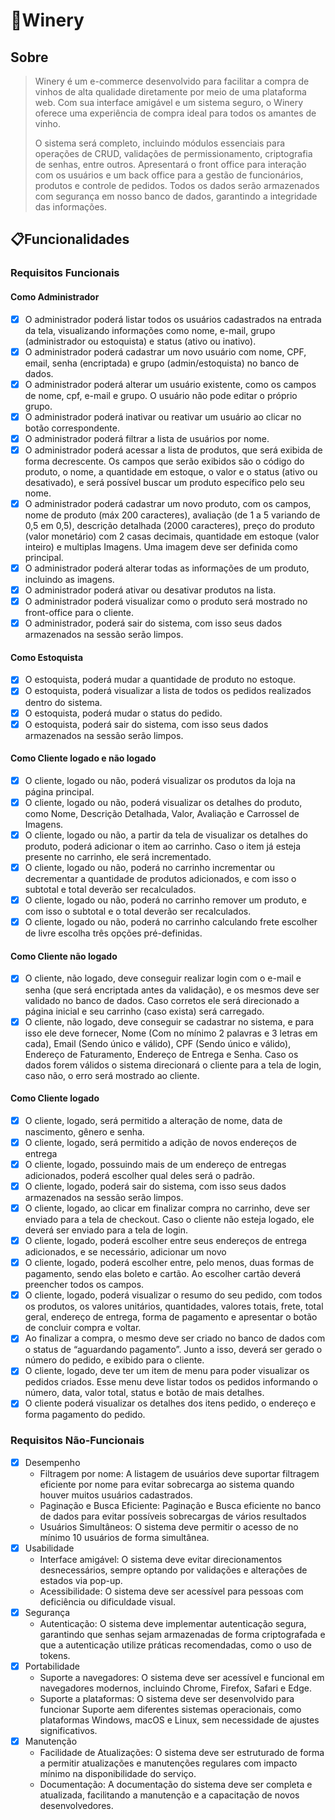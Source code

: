 # 🍷Winery
## Sobre
>Winery é um e-commerce desenvolvido para facilitar a compra de vinhos de alta qualidade diretamente por meio de uma plataforma web. Com sua interface amigável e um sistema seguro, o Winery oferece uma experiência de compra ideal para todos os amantes de vinho.
> 
>O sistema será completo, incluindo módulos essenciais para operações de CRUD, validações de permissionamento, criptografia de senhas, entre outros. Apresentará o front office para interação com os usuários e um back office para a gestão de funcionários, produtos e controle de pedidos. Todos os dados serão armazenados com segurança em nosso banco de dados, garantindo a integridade das informações.
>
>
## 📋Funcionalidades
### Requisitos Funcionais
>
>
#### Como Administrador
- [x] O administrador poderá listar todos os usuários cadastrados na entrada da tela, visualizando informações como nome, e-mail, grupo (administrador ou estoquista) e status (ativo ou inativo).
- [x] O administrador poderá cadastrar um novo usuário com nome, CPF, email, senha (encriptada) e grupo (admin/estoquista) no banco de dados.
- [x] O administrador poderá alterar um usuário existente, como os campos de nome, cpf, e-mail e grupo. O usuário não pode editar o próprio grupo.
- [x] O administrador poderá inativar ou reativar um usuário ao clicar no botão correspondente.
- [x] O administrador poderá filtrar a lista de usuários por nome.
- [x] O administrador poderá acessar a lista de produtos, que será exibida de forma decrescente. Os campos que serão exibidos são o código do produto, o nome, a quantidade em estoque, o valor e o status (ativo ou desativado), e será possível buscar um produto específico pelo seu nome.
- [x] O administrador poderá cadastrar um novo produto, com os campos, nome de produto (máx 200 caracteres), avaliação (de 1 a 5 variando de 0,5 em 0,5), descrição detalhada (2000 caracteres), preço do produto (valor monetário) com 2 casas decimais, quantidade em estoque (valor inteiro) e multiplas Imagens. Uma imagem deve ser definida como principal.
- [x] O administrador poderá alterar todas as informações de um produto, incluindo as imagens.
- [x] O administrador poderá ativar ou desativar produtos na lista.
- [x] O administrador poderá visualizar como o produto será mostrado no front-office para o cliente.
- [x] O administrador, poderá sair do sistema, com isso seus dados armazenados na sessão serão limpos.
>
#### Como Estoquista
- [x] O estoquista, poderá mudar a quantidade de produto no estoque.
- [x] O estoquista, poderá visualizar a lista de todos os pedidos realizados dentro do sistema.
- [x] O estoquista, poderá mudar o status do pedido.
- [x] O estoquista, poderá sair do sistema, com isso seus dados armazenados na sessão serão limpos.
>
#### Como Cliente logado e não logado
- [x] O cliente, logado ou não, poderá visualizar os produtos da loja na página principal.
- [x] O cliente, logado ou não, poderá visualizar os detalhes do produto, como Nome, Descrição Detalhada, Valor, Avaliação e Carrossel de Imagens.
- [x] O cliente, logado ou não, a partir da tela de visualizar os detalhes do produto, poderá adicionar o item ao carrinho. Caso o item já esteja presente no carrinho, ele será incrementado.
- [x] O cliente, logado ou não, poderá no carrinho incrementar ou decrementar a quantidade de produtos adicionados, e com isso o subtotal e total deverão ser recalculados.
- [x] O cliente, logado ou não, poderá no carrinho remover um produto, e com isso o subtotal e o total deverão ser recalculados.
- [x] O cliente, logado ou não, poderá no carrinho calculando frete escolher de livre escolha três opções pré-definidas.
>
#### Como Cliente não logado
- [x] O cliente, não logado, deve conseguir realizar login com o e-mail e senha (que será encriptada antes da validação), e os mesmos deve ser validado no banco de dados. Caso corretos ele será direcionado a página inicial e seu carrinho (caso exista) será carregado.
- [x] O cliente, não logado, deve conseguir se cadastrar no sistema, e para isso ele deve fornecer, Nome (Com no mínimo 2 palavras e 3 letras em cada), Email (Sendo único e válido), CPF (Sendo único e válido), Endereço de Faturamento, Endereço de Entrega e Senha. Caso os dados forem válidos o sistema direcionará o cliente para a tela de login, caso não, o erro será mostrado ao cliente.
>
#### Como Cliente logado
- [x] O cliente, logado, será permitido a alteração de nome, data de nascimento, gênero e senha.
- [x] O cliente, logado, será permitido a adição de novos endereços de entrega
- [x] O cliente, logado, possuindo mais de um endereço de entregas adicionados, poderá escolher qual deles será o padrão.
- [x] O cliente, logado, poderá sair do sistema, com isso seus dados armazenados na sessão serão limpos.
- [x] O cliente, logado, ao clicar em finalizar compra no carrinho, deve ser enviado para a tela de checkout. Caso o cliente não esteja logado, ele deverá ser enviado para a tela de login.
- [x] O cliente, logado, poderá escolher entre seus endereços de entrega adicionados, e se necessário, adicionar um novo
- [x] O cliente, logado, poderá escolher entre, pelo menos, duas formas de pagamento, sendo elas boleto e cartão. Ao escolher cartão deverá preencher todos os campos.
- [x] O cliente, logado, poderá visualizar o resumo do seu pedido, com todos os produtos, os valores unitários, quantidades, valores totais, frete, total geral, endereço de entrega, forma de pagamento e apresentar o botão de concluir compra e voltar.
- [x] Ao finalizar a compra, o mesmo deve ser criado no banco de dados com o status de “aguardando pagamento”. Junto a isso, deverá ser gerado o número do pedido, e exibido para o cliente.
- [x] O cliente, logado, deve ter um item de menu para poder visualizar os pedidos criados. Esse menu deve listar todos os pedidos informando o número, data, valor total, status e botão de mais detalhes.
- [x] O cliente poderá visualizar os detalhes dos itens pedido, o endereço e forma pagamento do pedido.
>
### Requisitos Não-Funcionais
- [x] Desempenho
    - Filtragem por nome: A listagem de usuários deve suportar filtragem eficiente por nome para evitar sobrecarga ao sistema quando houver muitos usuários cadastrados.
    - Paginação e Busca Eficiente: Paginação e Busca eficiente no banco de dados para evitar possíveis sobrecargas de vários resultados
    - Usuários Simultâneos: O sistema deve permitir o acesso de no mínimo 10 usuários de forma simultânea.
- [x] Usabilidade
    - Interface amigável: O sistema deve evitar direcionamentos desnecessários, sempre optando por validações e alterações de estados via pop-up.
    - Acessibilidade: O sistema deve ser acessível para pessoas com deficiência ou dificuldade visual.
- [x] Segurança
    - Autenticação: O sistema deve implementar autenticação segura, garantindo que senhas sejam armazenadas de forma criptografada e que a autenticação utilize práticas recomendadas, como o uso de tokens.
- [x] Portabilidade
    - Suporte a navegadores: O sistema deve ser acessível e funcional em navegadores modernos, incluindo Chrome, Firefox, Safari e Edge.
    - Suporte a plataformas: O sistema deve ser desenvolvido para funcionar Suporte aem diferentes sistemas operacionais, como plataformas Windows, macOS e Linux, sem necessidade de ajustes significativos.
- [x] Manutenção
    - Facilidade de Atualizações: O sistema deve ser estruturado de forma a permitir atualizações e manutenções regulares com impacto mínimo na disponibilidade do serviço.
    - Documentação: A documentação do sistema deve ser completa e atualizada, facilitando a manutenção e a capacitação de novos desenvolvedores.
